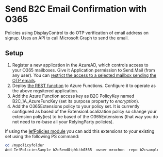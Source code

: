 # Send B2C Email Confirmation with O365

Policies using DisplayControl to do OTP verification of email address on signup. Uses an API to
call Microsoft Graph to send the email.

## Setup

1. Register a new application in the AzureAD, which controls access to your O365 mailboxes. Give it Application permission to Send.Mail (from any user). You can [restrict the access to
a selected mailbox sending the OTP emails](https://docs.microsoft.com/en-us/graph/auth-limit-mailbox-access).
2. Deploy [the REST function](https://github.com/mrochon/b2csamples/tree/master/Policies/b2cSendOtpWith0365/source) to Azure Functions. Configure it to operate as the above regsitered application.
3. Add the Azure Function access key as B2C PolicyKey named B2C_1A_AzureFuncKey (set its purpose property to *encryption*).
4. Add the O365Extensions policy to your policy set. It is currently configured as based of the ExtensionLocalization policy so change your extension poliy(ies) to be based of the O365Extensions (that way you do not need to re-base all your RelyingParty policies).

If using the [IefPolicies module](https://www.powershellgallery.com/packages/IefPolicies) you can add this extensions to your existing set using the following PS command:

```PowerShell
cd /mypolicyfolder
Add-IefPoliciesSample b2cSendOtpWith0365 -owner mrochon -repo b2csamples
```